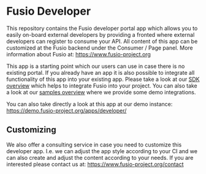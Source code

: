 
# Fusio Developer

This repository contains the Fusio developer portal app which allows you to easily on-board
external developers by providing a fronted where external developers can register to consume
your API. All content of this app can be customized at the Fusio backend under the Consumer / Page
panel. More information about Fusio at:
https://www.fusio-project.org

This app is a starting point which our users can use in case there is no existing portal.
If you already have an app it is also possible to integrate all functionality of this app
into your existing app. Please take a look at our [SDK overview](https://www.fusio-project.org/sdk)
which helps to integrate Fusio into your project. You can also take a look at our
[samples overview](https://www.fusio-project.org/samples) where we provide some demo
integrations.

You can also take directly a look at this app at our demo instance:  
https://demo.fusio-project.org/apps/developer/

## Customizing

We also offer a consulting service in case you need to customize this developer app. I.e. we can
adjust the app style according to your CI and we can also create and adjust the content according
to your needs. If you are interested please contact us at:
https://www.fusio-project.org/contact
